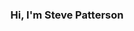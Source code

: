 <h3 align="center"> Hi, I'm Steve Patterson </h3>
<!--
**Steve0128/Steve0128** is a ✨ _special_ ✨ repository because its `README.md` (this file) appears on your GitHub profile.

Here are some ideas to get you started:

- 🔭 I’m currently working on ...
- 🌱 I’m currently learning ...
- 👯 I’m looking to collaborate on ...
- 🤔 I’m looking for help with ...
- 💬 Ask me about ...
- 📫 How to reach me: ...
- 😄 Pronouns: ...
- ⚡ Fun fact: ...
-->
I am a Computer Science graduate from [Florida International University](https://www.fiu.edu/)


Interested in working together? Reach out to me at <Spatt030@FIU.edu>
